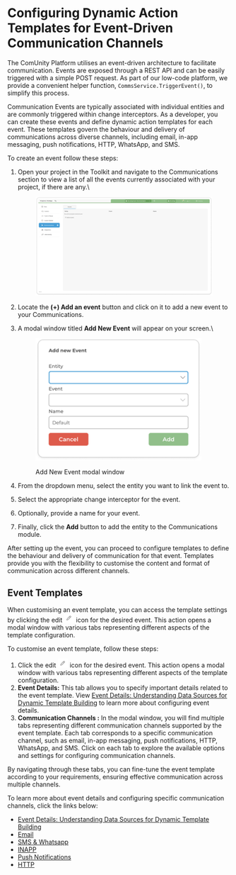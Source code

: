 # Configuring Dynamic Action Templates for Event-Driven Communication Channels

The ComUnity Platform utilises an event-driven architecture to facilitate communication. Events are exposed through a REST API and can be easily triggered with a simple POST request. As part of our low-code platform, we provide a convenient helper function, `CommsService.TriggerEvent()`, to simplify this process.

Communication Events are typically associated with individual entities and are commonly triggered within change interceptors. As a developer, you can create these events and define dynamic action templates for each event. These templates govern the behaviour and delivery of communications across diverse channels, including email, in-app messaging, push notifications, HTTP, WhatsApp, and SMS.

To create an event follow these steps:

1.  Open your project in the Toolkit and navigate to the Communications section to view a list of all the events currently associated with your project, if there are any.\


    <figure><img src="../../../.gitbook/assets/image (399).png" alt=""><figcaption></figcaption></figure>
2. Locate the **(+) Add an event** button and click on it to add a new event to your Communications.
3.  A modal window titled **Add New Event** will appear on your screen.\


    <div align="left"><figure><img src="../../../.gitbook/assets/image (205).png" alt="" width="375"><figcaption><p>Add New Event modal window</p></figcaption></figure></div>
4. From the dropdown menu, select the entity you want to link the event to.
5. Select the appropriate change interceptor for the event.
6. Optionally, provide a name for your event.
7. Finally, click the **Add** button to add the entity to the Communications module.

After setting up the event, you can proceed to configure templates to define the behaviour and delivery of communication for that event. Templates provide you with the flexibility to customise the content and format of communication across different channels.

## Event Templates

When customising an event template, you can access the template settings by clicking the edit  ![](<../../../.gitbook/assets/image (233).png>) icon for the desired event. This action opens a modal window with various tabs representing different aspects of the template configuration.

To customise an event template, follow these steps:

1. Click the edit  ![](<../../../.gitbook/assets/image (233).png>) icon for the desired event. This action opens a modal window with various tabs representing different aspects of the template configuration.
2. **Event Details:** This tab allows you to specify important details related to the event template. View [Event Details: Understanding Data Sources for Dynamic Template Building](event-details-understanding-data-sources-for-dynamic-template-building.md) to learn more about configuring event details.
3. **Communication Channels :** In the modal window, you will find multiple tabs representing different communication channels supported by the event template. Each tab corresponds to a specific communication channel, such as email, in-app messaging, push notifications, HTTP, WhatsApp, and SMS. Click on each tab to explore the available options and settings for configuring communication channels.

By navigating through these tabs, you can fine-tune the event template according to your requirements, ensuring effective communication across multiple channels.

To learn more about event details and configuring specific communication channels, click the links below:

* [Event Details: Understanding Data Sources for Dynamic Template Building](event-details-understanding-data-sources-for-dynamic-template-building.md)
* [Email](email.md)
* [SMS & Whatsapp ](sms-and-whatsapp.md)
* [INAPP](inapp.md)
* [Push Notifications](push-notifications.md)
* [HTTP](http.md)
